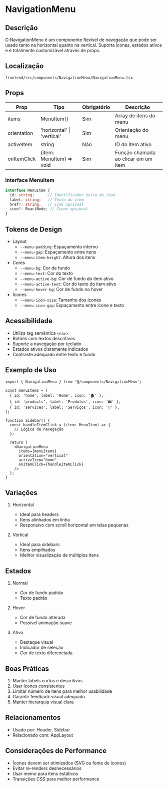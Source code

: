 # NavigationMenu

## Descrição
O NavigationMenu é um componente flexível de navegação que pode ser usado tanto na horizontal quanto na vertical. Suporta ícones, estados ativos e é totalmente customizável através de props.

## Localização
`frontend/src/components/NavigationMenu/NavigationMenu.tsx`

## Props
| Prop | Tipo | Obrigatório | Descrição |
|------|------|-------------|-----------|
| items | MenuItem[] | Sim | Array de itens do menu |
| orientation | 'horizontal' \| 'vertical' | Sim | Orientação do menu |
| activeItem | string | Não | ID do item ativo |
| onItemClick | (item: MenuItem) => void | Sim | Função chamada ao clicar em um item |

### Interface MenuItem
```typescript
interface MenuItem {
  id: string;      // Identificador único do item
  label: string;   // Texto do item
  href?: string;   // Link opcional
  icon?: ReactNode; // Ícone opcional
}
```

## Tokens de Design
- Layout
  - `--menu-padding`: Espaçamento interno
  - `--menu-gap`: Espaçamento entre itens
  - `--menu-item-height`: Altura dos itens
- Cores
  - `--menu-bg`: Cor de fundo
  - `--menu-text`: Cor do texto
  - `--menu-active-bg`: Cor de fundo do item ativo
  - `--menu-active-text`: Cor do texto do item ativo
  - `--menu-hover-bg`: Cor de fundo no hover
- Ícones
  - `--menu-icon-size`: Tamanho dos ícones
  - `--menu-icon-gap`: Espaçamento entre ícone e texto

## Acessibilidade
- Utiliza tag semântica `<nav>`
- Botões com textos descritivos
- Suporte a navegação por teclado
- Estados ativos claramente indicados
- Contraste adequado entre texto e fundo

## Exemplo de Uso
```tsx
import { NavigationMenu } from '@/components/NavigationMenu';

const menuItems = [
  { id: 'home', label: 'Home', icon: '🏠' },
  { id: 'products', label: 'Produtos', icon: '🛍️' },
  { id: 'services', label: 'Serviços', icon: '🔧' },
];

function Sidebar() {
  const handleItemClick = (item: MenuItem) => {
    // Lógica de navegação
  };

  return (
    <NavigationMenu
      items={menuItems}
      orientation="vertical"
      activeItem="home"
      onItemClick={handleItemClick}
    />
  );
}
```

## Variações
1. Horizontal
   - Ideal para headers
   - Itens alinhados em linha
   - Responsivo com scroll horizontal em telas pequenas

2. Vertical
   - Ideal para sidebars
   - Itens empilhados
   - Melhor visualização de múltiplos itens

## Estados
1. Normal
   - Cor de fundo padrão
   - Texto padrão

2. Hover
   - Cor de fundo alterada
   - Possível animação suave

3. Ativo
   - Destaque visual
   - Indicador de seleção
   - Cor de texto diferenciada

## Boas Práticas
1. Manter labels curtos e descritivos
2. Usar ícones consistentes
3. Limitar número de itens para melhor usabilidade
4. Garantir feedback visual adequado
5. Manter hierarquia visual clara

## Relacionamentos
- Usado por: Header, Sidebar
- Relacionado com: AppLayout

## Considerações de Performance
- Ícones devem ser otimizados (SVG ou fonte de ícones)
- Evitar re-renders desnecessários
- Usar memo para itens estáticos
- Transições CSS para melhor performance
